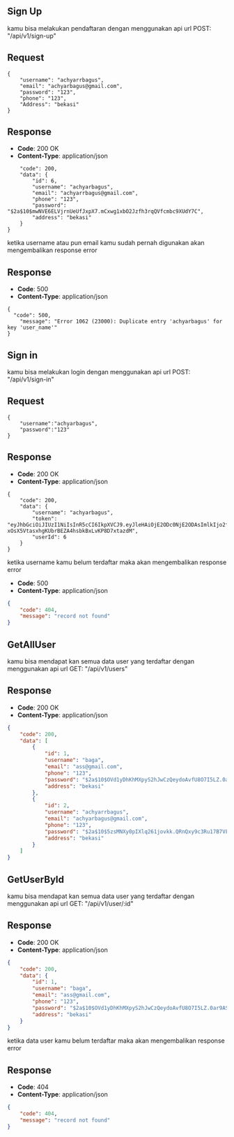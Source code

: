 ## Sign Up 

kamu bisa melakukan pendaftaran dengan menggunakan api url POST:  "/api/v1/sign-up" 

## Request
```
{
    "username": "achyarrbagus",
    "email": "achyarbagus@gmail.com",
    "password": "123",
    "phone": "123",
    "Address": "bekasi"
}

```
## Response

- **Code**: 200 OK
- **Content-Type**: application/json
```{
    "code": 200,
    "data": {
        "id": 6,
        "username": "achyarbagus",
        "email": "achyarrbagus@gmail.com",
        "phone": "123",
        "password": "$2a$10$mwNVE6ELVjrnUeUfJxpX7.mCxwg1xbO2Jzfh3rqQVfcmbc9XUdY7C",
        "address": "bekasi"
    }
}
```

ketika username atau pun email kamu sudah pernah digunakan akan mengembalikan response error
## Response
- **Code**: 500
- **Content-Type**: application/json

```
{
  "code": 500,
    "message": "Error 1062 (23000): Duplicate entry 'achyarbagus' for key 'user_name'"
}
```

## Sign in

kamu bisa melakukan login dengan menggunakan api url POST:  "/api/v1/sign-in"

## Request
```
{
    "username":"achyarbagus",
    "password":"123"
}
```
## Response

- **Code**: 200 OK
- **Content-Type**: application/json

```
{
    "code": 200,
    "data": {
        "username": "achyarbagus",
        "token": "eyJhbGciOiJIUzI1NiIsInR5cCI6IkpXVCJ9.eyJleHAiOjE2ODc0NjE2ODAsImlkIjo2fQ.5L-xOsX5VtasxhgKUbrBEZA4hsbkBxLvKP8D7xtazdM",
        "userId": 6
    }
}
```

ketika username kamu belum terdaftar maka akan mengembalikan response error
- **Code**: 500 
- **Content-Type**: application/json
    
```json
{
    "code": 404,
    "message": "record not found"
}
```
## GetAllUser

kamu bisa mendapat kan semua data user yang terdaftar dengan menggunakan api url GET: "/api/v1/users"

## Response

- **Code**: 200 OK
- **Content-Type**: application/json

```json
{
    "code": 200,
    "data": [
        {
            "id": 1,
            "username": "baga",
            "email": "ass@gmail.com",
            "phone": "123",
            "password": "$2a$10$OVd1yDhKhMXpyS2hJwCzQeydoAvfU8O7I5LZ.0ar9AS11gIDCHRlG",
            "address": "bekasi"
        },
        {
            "id": 2,
            "username": "achyarrbagus",
            "email": "achyarbagus@gmail.com",
            "phone": "123",
            "password": "$2a$10$5zsMNXy0pIXlq261jovkk.QRnQxy9c3Ru17B7VFM6w.A9xwKr1ewy",
            "address": "bekasi"
        }
    ]
}
```

## GetUserById

kamu bisa mendapat kan semua data user yang terdaftar dengan menggunakan api url GET: "/api/v1/user/:id"

## Response

- **Code**: 200 OK
- **Content-Type**: application/json

```json
{
    "code": 200,
    "data": {
        "id": 1,
        "username": "baga",
        "email": "ass@gmail.com",
        "phone": "123",
        "password": "$2a$10$OVd1yDhKhMXpyS2hJwCzQeydoAvfU8O7I5LZ.0ar9AS11gIDCHRlG",
        "address": "bekasi"
    }
}

```
ketika data user kamu belum terdaftar maka akan mengembalikan response error

## Response

- **Code**: 404 
- **Content-Type**: application/json
    
```json
{
    "code": 404,
    "message": "record not found"
}
```

